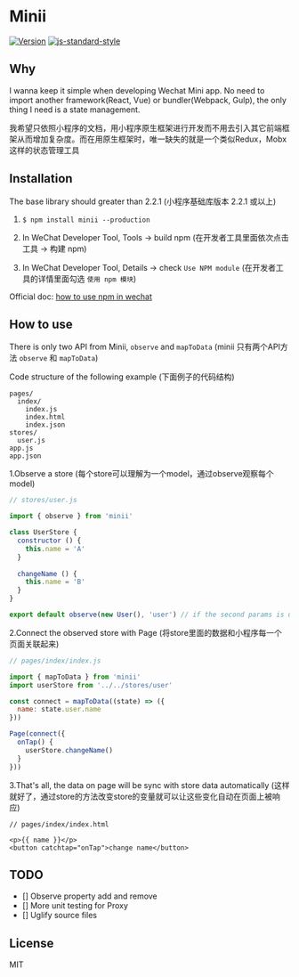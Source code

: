 # Minii

[![Version](http://img.shields.io/npm/v/minii.svg)](https://www.npmjs.org/package/minii)
[![js-standard-style](https://img.shields.io/badge/code%20style-standard-brightgreen.svg?style=flat)](https://github.com/feross/standard)

## Why
I wanna keep it simple when developing Wechat Mini app. No need to import another framework(React, Vue) or bundler(Webpack, Gulp), the only thing I need is a state management.

我希望只依照小程序的文档，用小程序原生框架进行开发而不用去引入其它前端框架从而增加复杂度。而在用原生框架时，唯一缺失的就是一个类似Redux，Mobx这样的状态管理工具

## Installation
The base library should greater than 2.2.1 (小程序基础库版本 2.2.1 或以上)

1. `$ npm install minii --production`

2. In WeChat Developer Tool, Tools -> build npm (在开发者工具里面依次点击 工具 -> 构建 npm)

3. In WeChat Developer Tool, Details -> check `Use NPM module` (在开发者工具的详情里面勾选 `使用 npm 模块`) 

Official doc: [how to use npm in wechat](https://developers.weixin.qq.com/miniprogram/dev/devtools/npm.html?t=18082018)

## How to use
There is only two API from Minii, `observe` and `mapToData` (minii 只有两个API方法 `observe` 和 `mapToData`)

Code structure of the following example (下面例子的代码结构)

```
pages/
  index/
    index.js
    index.html
    index.json
stores/
  user.js
app.js
app.json
```

1.Observe a store (每个store可以理解为一个model，通过observe观察每个model)

```js
// stores/user.js

import { observe } from 'minii'

class UserStore {
  constructor () {
    this.name = 'A'
  }
  
  changeName () {
    this.name = 'B'
  }
}

export default observe(new User(), 'user') // if the second params is undefined, the name will be className.toLowerCase(), in this case is `userstore` 
```

2.Connect the observed store with Page (将store里面的数据和小程序每一个页面关联起来)

```js
// pages/index/index.js

import { mapToData } from 'minii'
import userStore from '../../stores/user'

const connect = mapToData((state) => ({
  name: state.user.name
}))

Page(connect({
  onTap() {
    userStore.changeName()
  }
}))
```

3.That's all, the data on page will be sync with store data automatically (这样就好了，通过store的方法改变store的变量就可以让这些变化自动在页面上被响应)

```
// pages/index/index.html

<p>{{ name }}</p>
<button catchtap="onTap">change name</button>
```

## TODO
- [] Observe property add and remove
- [] More unit testing for Proxy
- [] Uglify source files

## License

MIT


